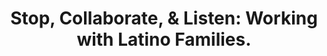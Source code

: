 ---
title: "Stop, Collaborate, & Listen: Working with Latino Families."
description: Presentation at PBS Annual Meeting.
publish_date: May 2018
location: New Orleans, LA
---